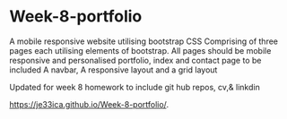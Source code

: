 # Week-8-portfolio
A mobile responsive website utilising bootstrap CSS
Comprising of three pages each utilising elements of bootstrap.
All pages should be mobile responsive and personalised 
portfolio, index and contact page to be included
A navbar, A responsive layout and a grid layout

Updated for week 8 homework to include git hub repos, cv,& linkdin

https://je33ica.github.io/Week-8-portfolio/.
